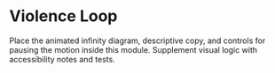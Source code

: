 # Violence Loop

Place the animated infinity diagram, descriptive copy, and controls for pausing the motion inside this module. Supplement visual logic with accessibility notes and tests.
